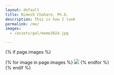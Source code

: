 ```yaml
---
layout: default
title: Nimesh Chahare, Ph.D.
description: This is how I look
permalink: /me/
images:
  - /assets/gal/meme2024.jpg

---
```


{% if page.images %}
  <div class="image-container">
    {% for image in page.images %}
      <img src="{{ site.baseurl }}{{ image }}">
    {% endfor %}
  </div>
{% endif %}
